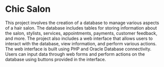 # Chic Salon

This project involves the creation of a database to manage various aspects of a hair salon. The database includes tables for storing information about the salon, stylists, services, appointments, payments, customer feedback, and more. The project also includes a web interface that allows users to interact with the database, view information, and perform various actions. The web interface is built using PHP and Oracle Database connectivity. Users can input data through web forms and perform actions on the database using buttons provided in the interface.

